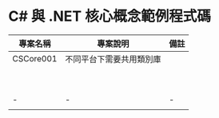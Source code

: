# C#  與 .NET 核心概念範例程式碼

|專案名稱|專案說明|備註|
|-|-|-|
|CSCore001|不同平台下需要共用類別庫||
||||
||||
||||
||||
||||
||||
||||
||||
||||
|-|-|-|
||||



